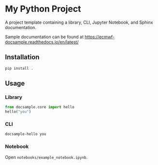 # My Python Project

A project template containing a library, CLI, Jupyter Notebook, and Sphinx documentation.

Sample documentation can be found at https://ecmwf-docsample.readthedocs.io/en/latest/

## Installation

```bash
pip install .
```

## Usage

### Library

```python
from docsample.core import hello
hello("you")
```

### CLI

```bash
docsample-hello you
```

### Notebook

Open `notebooks/example_notebook.ipynb`.
